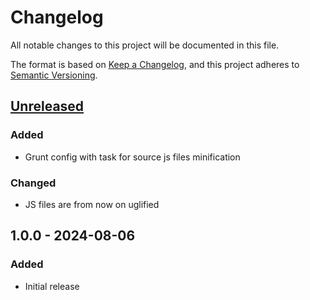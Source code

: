 # Changelog

All notable changes to this project will be documented in this file.

The format is based on [Keep a Changelog](https://keepachangelog.com/en/1.1.0/),
and this project adheres to [Semantic Versioning](https://semver.org/spec/v2.0.0.html).

## [Unreleased]
### Added
- Grunt config with task for source js files minification
### Changed
- JS files are from now on uglified

## 1.0.0 - 2024-08-06
### Added
- Initial release

[unreleased]: https://github.com/collabpl/magento2-module-recaptcha-page-speed-improvement/releases/tag/1.0.0...HEAD
[1.0.0]: https://github.com/collabpl/magento2-module-recaptcha-page-speed-improvement/releases/tag/1.0.0
